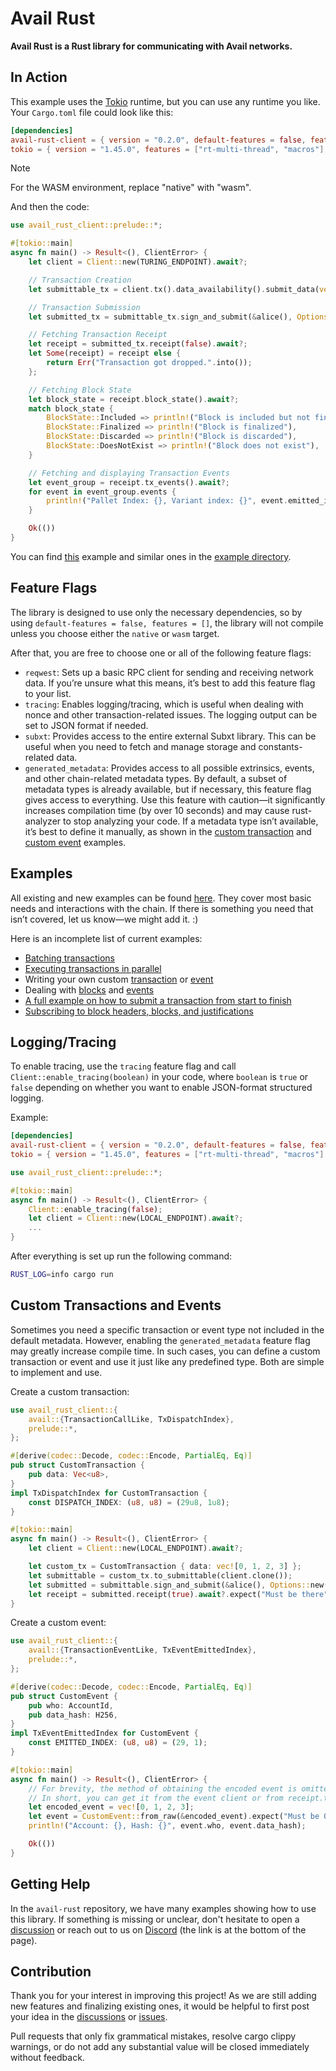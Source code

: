 # Avail Rust

**Avail Rust is a Rust library for communicating with Avail networks.**

## In Action

This example uses the [Tokio](https://crates.io/crates/tokio) runtime, but you
can use any runtime you like. Your `Cargo.toml` file could look like this:

```toml
[dependencies]
avail-rust-client = { version = "0.2.0", default-features = false, features = ["native", "reqwest"] }
tokio = { version = "1.45.0", features = ["rt-multi-thread", "macros"] }
```

> [!NOTE]
> For the WASM environment, replace "native" with "wasm".

And then the code:

```rust
use avail_rust_client::prelude::*;

#[tokio::main]
async fn main() -> Result<(), ClientError> {
    let client = Client::new(TURING_ENDPOINT).await?;

    // Transaction Creation
    let submittable_tx = client.tx().data_availability().submit_data(vec![0, 1, 2, 3, 4, 5]);

    // Transaction Submission
    let submitted_tx = submittable_tx.sign_and_submit(&alice(), Options::new(Some(2))).await?;

    // Fetching Transaction Receipt
    let receipt = submitted_tx.receipt(false).await?;
    let Some(receipt) = receipt else {
        return Err("Transaction got dropped.".into());
    };

    // Fetching Block State
    let block_state = receipt.block_state().await?;
    match block_state {
        BlockState::Included => println!("Block is included but not finalized"),
        BlockState::Finalized => println!("Block is finalized"),
        BlockState::Discarded => println!("Block is discarded"),
        BlockState::DoesNotExist => println!("Block does not exist"),
    }

    // Fetching and displaying Transaction Events
    let event_group = receipt.tx_events().await?;
    for event in event_group.events {
        println!("Pallet Index: {}, Variant index: {}", event.emitted_index.0, event.emitted_index.1);
    }

    Ok(())
}
```

You can find
[this](https://github.com/availproject/avail-rust/tree/main/examples/transaction_submission)
example and similar ones in the
[example directory](https://github.com/availproject/avail-rust/tree/main/examples).

## Feature Flags

The library is designed to use only the necessary dependencies, so by using
`default-features = false, features = []`, the library will not compile unless
you choose either the `native` or `wasm` target.

After that, you are free to choose one or all of the following feature flags:

- `reqwest`: Sets up a basic RPC client for sending and receiving network data.
  If you’re unsure what this means, it’s best to add this feature flag to your
  list.
- `tracing`: Enables logging/tracing, which is useful when dealing with nonce
  and other transaction-related issues. The logging output can be set to JSON
  format if needed.
- `subxt`: Provides access to the entire external Subxt library. This can be
  useful when you need to fetch and manage storage and constants-related data.
- `generated_metadata`: Provides access to all possible extrinsics, events, and
  other chain-related metadata types. By default, a subset of metadata types is
  already available, but if necessary, this feature flag gives access to
  everything. Use this feature with caution—it significantly increases
  compilation time (by over 10 seconds) and may cause rust-analyzer to stop
  analyzing your code. If a metadata type isn’t available, it’s best to define
  it manually, as shown in the
  [custom transaction](https://github.com/availproject/avail-rust/tree/main/examples/custom_transaction)
  and
  [custom event](https://github.com/availproject/avail-rust/tree/main/examples/custom_event)
  examples.

## Examples

All existing and new examples can be found
[here](https://github.com/availproject/avail-rust/tree/main/examples). They
cover most basic needs and interactions with the chain. If there is something
you need that isn’t covered, let us know—we might add it. :)

Here is an incomplete list of current examples:

- [Batching transactions](https://github.com/availproject/avail-rust/tree/main/examples/batch)
- [Executing transactions in parallel](https://github.com/availproject/avail-rust/tree/main/examples/parallel_transaction_submission)
- Writing your own custom
  [transaction](https://github.com/availproject/avail-rust/tree/main/examples/custom_transaction)
  or
  [event](https://github.com/availproject/avail-rust/tree/main/examples/custom_event)
- Dealing with
  [blocks](https://github.com/availproject/avail-rust/tree/main/examples/block_client)
  and
  [events](https://github.com/availproject/avail-rust/tree/main/examples/custom_event)
- [A full example on how to submit a transaction from start to finish](https://github.com/availproject/avail-rust/tree/main/examples/transaction_submission)
- [Subscribing to block headers, blocks, and justifications](https://github.com/availproject/avail-rust/tree/main/examples/transaction_submission)

## Logging/Tracing

To enable tracing, use the `tracing` feature flag and call
`Client::enable_tracing(boolean)` in your code, where `boolean` is `true` or
`false` depending on whether you want to enable JSON-format structured logging.

Example:

```toml
[dependencies]
avail-rust-client = { version = "0.2.0", default-features = false, features = ["native", "reqwest", "tracing"] }
tokio = { version = "1.45.0", features = ["rt-multi-thread", "macros"] }
```

```rust
use avail_rust_client::prelude::*;

#[tokio::main]
async fn main() -> Result<(), ClientError> {
    Client::enable_tracing(false);
    let client = Client::new(LOCAL_ENDPOINT).await?;
    ...
}
```

After everything is set up run the following command:

```bash
RUST_LOG=info cargo run
```

## Custom Transactions and Events

Sometimes you need a specific transaction or event type not included in the
default metadata. However, enabling the `generated_metadata` feature flag may
greatly increase compile time. In such cases, you can define a custom
transaction or event and use it just like any predefined type. Both are simple
to implement and use.

Create a custom transaction:

```rust
use avail_rust_client::{
    avail::{TransactionCallLike, TxDispatchIndex},
    prelude::*,
};

#[derive(codec::Decode, codec::Encode, PartialEq, Eq)]
pub struct CustomTransaction {
    pub data: Vec<u8>,
}
impl TxDispatchIndex for CustomTransaction {
    const DISPATCH_INDEX: (u8, u8) = (29u8, 1u8);
}

#[tokio::main]
async fn main() -> Result<(), ClientError> {
    let client = Client::new(LOCAL_ENDPOINT).await?;

    let custom_tx = CustomTransaction { data: vec![0, 1, 2, 3] };
    let submittable = custom_tx.to_submittable(client.clone());
    let submitted = submittable.sign_and_submit(&alice(), Options::new(Some(2))).await?;
    let receipt = submitted.receipt(true).await?.expect("Must be there");
}
```

Create a custom event:

```rust
use avail_rust_client::{
    avail::{TransactionEventLike, TxEventEmittedIndex},
    prelude::*,
};

#[derive(codec::Decode, codec::Encode, PartialEq, Eq)]
pub struct CustomEvent {
    pub who: AccountId,
    pub data_hash: H256,
}
impl TxEventEmittedIndex for CustomEvent {
    const EMITTED_INDEX: (u8, u8) = (29, 1);
}

#[tokio::main]
async fn main() -> Result<(), ClientError> {
    // For brevity, the method of obtaining the encoded event is omitted.
    // In short, you can get it from the event client or from receipt.tx_events().
    let encoded_event = vec![0, 1, 2, 3];
    let event = CustomEvent::from_raw(&encoded_event).expect("Must be Ok");
    println!("Account: {}, Hash: {}", event.who, event.data_hash);

    Ok(())
}
```

## Getting Help

In the `avail-rust` repository, we have many examples showing how to use this
library. If something is missing or unclear, don't hesitate to open a
[discussion](https://github.com/availproject/avail-rust/discussions) or reach
out to us on [Discord](https://www.availproject.org/developer) (the link is at
the bottom of the page).

## Contribution

Thank you for your interest in improving this project! As we are still adding
new features and finalizing existing ones, it would be helpful to first post
your idea in the
[discussions](https://github.com/availproject/avail-rust/discussions) or
[issues](https://github.com/availproject/avail-rust/issues).

Pull requests that only fix grammatical mistakes, resolve cargo clippy warnings,
or do not add any substantial value will be closed immediately without feedback.
